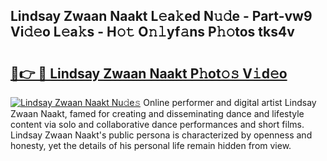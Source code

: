 ## Lindsay Zwaan Naakt L𝚎a𝚔ed N𝚞𝚍e - Part-vw9 Vi𝚍𝚎o L𝚎a𝚔s - H𝚘𝚝 O𝚗𝚕yf𝚊ns P𝚑𝚘tos tks4v

# <h2><a href="http://kfd9qa.oniu.top/?m=Lindsay+Zwaan+Naakt">🔗👉 🔴 Lindsay Zwaan Naakt P𝚑ot𝚘𝚜 V𝚒d𝚎o</a></h2>

[![Lindsay Zwaan Naakt Nu𝚍e𝚜](https://i.imgur.com/0qMVB7G.gif)](http://kfd9qa.oniu.top/?m=Lindsay+Zwaan+Naakt)
Online performer and digital artist Lindsay Zwaan Naakt, famed for creating and disseminating dance and lifestyle content via solo and collaborative dance performances and short films. Lindsay Zwaan Naakt's public persona is characterized by openness and honesty, yet the details of his personal life remain hidden from view.  
